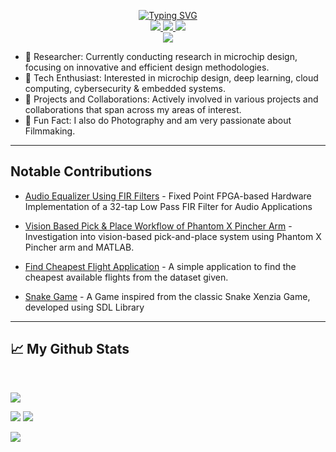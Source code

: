 <p align="center">
<a href="https://github.com/huzaifahtariqahmed">
    <img src="https://readme-typing-svg.herokuapp.com?font=Georgia&duration=2000&pause=1000&color=FFA600&center=true&multiline=true&width=650&height=80&lines=Huzaifah+Tariq+Ahmed;Computer+Engineering+Student+at+Habib+University" alt="Typing SVG" />
</a>
<br/>

<!-- badges -->
<a href="https://drive.google.com/file/d/1u8zkUT-YnGHGB9YQ0MVbvzW-3DE9uL3I/view?usp=sharing">
    <img src="https://img.shields.io/badge/PDF-CV-red?style=flat&logo=adobe">
</a>  

<a href="https://www.linkedin.com/in/huzaifah-tariq-ahmed/">
    <img src="https://img.shields.io/badge/-Linkedin-blue?style=flat&logo=linkedin">
</a>

<a href="mailto:huzihunter2782@yahoo.com"  target="_blank">
    <img src="https://img.shields.io/badge/-Email-red?style=flat&logo=gmail&logoColor=white">
</a>

<!-- <a href='https://scholar.google.com/citations?hl=en&user=0ugruG4AAAAJ&view_op=list_works&authuser=1&gmla=ABOlHixnBPP7J8GOk3pR6hesA9iOj5u5Sf8U8L-zg0tT0NLpEQl5I2Z6u5NI544RVPBrpP4zrDVdWF2mdMpCKKVF' target="_blank">
    <img alt='GoogleScholar' src='https://img.shields.io/badge/Scholar-100000?style=flat&logo=GoogleScholar&logoColor=white&&color=0181FF'>
</a> 

<a href="https://orcid.org/0009-0008-1907-1542">
    <img src="https://img.shields.io/badge/orcid-A6CE39?style=flat&logo=orcid&logoColor=white"
</a> -->

<br/> 

<!--card -->

<a href="https://github.com/huzaifahtariqahmed">
    <img src="https://github-stats-alpha.vercel.app/api?username=huzaifahtariqahmed&cc=0E1117&width=500px&tc=FFA600&ic=fff&bc=0000">
</a>



<!-- interests -->

</p>

- 📝 Researcher: Currently conducting research in microchip design, focusing on innovative and efficient design methodologies. 
- 📡 Tech Enthusiast: Interested in microchip design, deep learning, cloud computing, cybersecurity & embedded systems.
- 📌 Projects and Collaborations: Actively involved in various projects and collaborations that span across my areas of interest.
- 📸 Fun Fact: I also do Photography and am very passionate about Filmmaking.

----

## Notable Contributions

- [Audio Equalizer Using FIR Filters](https://github.com/samiyaalizaidi/Equalizer) - Fixed Point FPGA-based Hardware Implementation of a 32-tap Low Pass FIR Filter for Audio Applications

- [Vision Based Pick & Place Workflow of Phantom X Pincher Arm](https://github.com/AsgharAZ/RoboticsSpring2024) - Investigation into vision-based pick-and-place system using Phantom X Pincher arm and MATLAB.

- [Find Cheapest Flight Application](https://github.com/samiyaalizaidi/Find-Cheapest-Flight) - A simple application to find the cheapest available flights from the dataset given.

- [Snake Game](https://github.com/syedhammadrazi/SnakeGame) - A Game inspired from the classic Snake Xenzia Game, developed using SDL Library

----

## 📈 My Github Stats
<br>


![](http://github-profile-summary-cards.vercel.app/api/cards/profile-details?username=huzaifahtariqahmed&theme=aura) 

![](http://github-profile-summary-cards.vercel.app/api/cards/repos-per-language?username=huzaifahtariqahmed&theme=aura) 
![](http://github-profile-summary-cards.vercel.app/api/cards/most-commit-language?username=huzaifahtariqahmed&theme=aura)


![](https://streak-stats.demolab.com/?user=huzaifahtariqahmed&theme=midnight-purple)


<br>
<!--Currently Coding and Listening to:-->

<!--[![spotify-github-profile](https://spotify-github-profile.vercel.app/api/view?uid=11159336621&cover_image=true&theme=novatorem&show_offline=true&bar_color=53b14f&bar_color_cover=false)](https://open.spotify.com/user/3157ydsm2trbklsw7xieue57ckky) -->


<!-- [![spotify-github-profile](https://spotify-github-profile.vercel.app/api/view.svg?uid=3157ydsm2trbklsw7xieue57ckky&redirect=true][https://spotify-github-profile.vercel.app/api/view.svg?uid=3157ydsm2trbklsw7xieue57ckky&cover_image=true&theme=novatorem&show_offline=true&background_color=121212&interchange=false&bar_color=53b14f&bar_color_cover=true)](https://open.spotify.com/user/3157ydsm2trbklsw7xieue57ckky)-->

</details>


<!--
**huzaifahtariqahmed/huzaifahtariqahmed** is a ✨ _special_ ✨ repository because its `README.md` (this file) appears on your GitHub profile.

Here are some ideas to get you started:

- 🔭 I’m currently working on ...
- 🌱 I’m currently learning ...
- 👯 I’m looking to collaborate on ...
- 🤔 I’m looking for help with ...
- 💬 Ask me about ...
- 📫 How to reach me: ...
- 😄 Pronouns: ...
- ⚡ Fun fact: ...
-->
